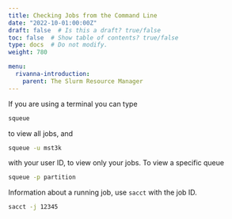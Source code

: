 ```yaml
---
title: Checking Jobs from the Command Line
date: "2022-10-01:00:00Z"
draft: false  # Is this a draft? true/false
toc: false  # Show table of contents? true/false
type: docs  # Do not modify.
weight: 780

menu:
  rivanna-introduction:
    parent: The Slurm Resource Manager
---
```


If you are using a terminal you can type

```bash
squeue
```
to view all jobs, and 
```bash
squeue -u mst3k
```
with your user ID, to view only your jobs.  To view a specific queue
```bash
squeue -p partition
```

Information about a running job, use `sacct` with the job ID.
```bash
sacct -j 12345
```
